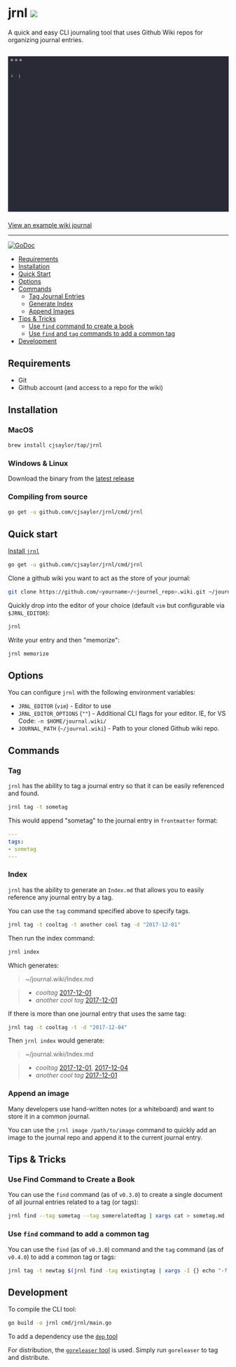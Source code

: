 # jrnl [![](https://drone.chris-saylor.com/api/badges/cjsaylor/jrnl/status.svg)](https://drone.chris-saylor.com/cjsaylor/jrnl)

A quick and easy CLI journaling tool that uses Github Wiki repos for organizing journal entries.

![](jrnl.gif)
---

[View an example wiki journal](https://github.com/cjsaylor/jrnl/wiki)

---

[![GoDoc](https://godoc.org/github.com/cjsaylor/jrnl?status.svg)](https://godoc.org/github.com/cjsaylor/jrnl)

* [Requirements](#requirements)
* [Installation](#installation)
* [Quick Start](#quick-start)
* [Options](#options)
* [Commands](#commands)
	* [Tag Journal Entries](#tag)
	* [Generate Index](#index)
	* [Append Images](#append-an-image)
* [Tips & Tricks](#tips--tricks)
	* [Use `find` command to create a book](#use-find-command-to-create-a-book)
	* [Use `find` and `tag` commands to add a common tag](#use-find-and-tag-commands-to-add-a-common-tag)
* [Development](#development)

## Requirements

* Git
* Github account (and access to a repo for the wiki)

## Installation

### MacOS

```bash
brew install cjsaylor/tap/jrnl
```

### Windows & Linux

Download the binary from the [latest release](https://github.com/cjsaylor/jrnl/releases/latest)

### Compiling from source

```bash
go get -u github.com/cjsaylor/jrnl/cmd/jrnl
```

## Quick start

[Install `jrnl`](#installation)

```bash
go get -u github.com/cjsaylor/jrnl/cmd/jrnl
```

Clone a github wiki you want to act as the store of your journal:

```bash
git clone https://github.com/<yourname>/<journel_repo>.wiki.git ~/journal.wiki
```

Quickly drop into the editor of your choice (default `vim` but configurable via `$JRNL_EDITOR`):

```bash
jrnl
```

Write your entry and then "memorize":

```bash
jrnl memorize
```

## Options

You can configure `jrnl` with the following environment variables:

* `JRNL_EDITOR` (`vim`) - Editor to use
* `JRNL_EDITOR_OPTIONS` (`""`) - Additional CLI flags for your editor. IE, for VS Code: `-n $HOME/journal.wiki/`
* `JOURNAL_PATH` (`~/journal.wiki`) - Path to your cloned Github wiki repo.

## Commands

### Tag

`jrnl` has the ability to tag a journal entry so that it can be easily referenced and found.

```bash
jrnl tag -t sometag
```

This would append "sometag" to the journal entry in `frontmatter` format:

```yaml
---
tags:
- sometag
---
```

### Index

`jrnl` has the ability to generate an `Index.md` that allows you to easily reference any journal entry by a tag.

You can use the `tag` command specified above to specify tags.

```bash
jrnl tag -t cooltag -t another cool tag -d "2017-12-01"
```

Then run the index command:

```bash
jrnl index
```

Which generates:

> ~/journal.wiki/Index.md

> * *cooltag* [2017-12-01]()
> * *another cool tag* [2017-12-01]()

If there is more than one journal entry that uses the same tag:

```bash
jrnl tag -t cooltag -t -d "2017-12-04"
```

Then `jrnl index` would generate:

> ~/journal.wiki/Index.md

> * *cooltag* [2017-12-01](), [2017-12-04]()
> * *another cool tag* [2017-12-01]()

### Append an image

Many developers use hand-written notes (or a whiteboard) and want to store it in a common journal.

You can use the `jrnl image /path/to/image` command to quickly add an image to the journal repo and append it to the current journal entry.

## Tips & Tricks

### Use Find Command to Create a Book

You can use the `find` command (as of `v0.3.0`) to create a single document of all journal entries related to a tag (or tags):

```bash
jrnl find --tag sometag --tag somerelatedtag | xargs cat > sometag.md
```

### Use `find` command to add a common tag

You can use the `find` (as of `v0.3.0`) command and the `tag` command (as of `v0.4.0`) to add a common tag or tags:

```bash
jrnl tag -t newtag $(jrnl find -tag existingtag | xargs -I {} echo "-f {}")
```

## Development

To compile the CLI tool:

```bash
go build -o jrnl cmd/jrnl/main.go
```

To add a dependency use the [`dep` tool](https://github.com/golang/dep)

For distribution, the [`goreleaser` tool](https://goreleaser.com/) is used. Simply run `goreleaser` to tag and distribute.